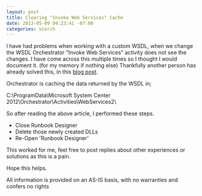 ```yaml
---
layout: post
title: Clearing "Invoke Web Services" Cache
date: 2013-05-09 04:23:41 -07:00
categories: scorch
---
```

 I have had problems when working with a custom WSDL, when we change the WSDL Orchestrator "Invoke Web Services" activity does not see the changes. I have come across this multiple times so I thought I would document it. (for my memory if nothing else)
 Thankfully another person has already solved this, in this [blog post][external-blog].
 
 Orchestrator is caching the data returned by the WSDL in;

 C:\ProgramData\Microsoft System Center 2012\Orchestrator\Activities\WebServices2\
 
 So after reading the above article, I performed these steps. 

- Close Runbook Designer
- Delete those newly created DLLs
- Re-Open 'Runbook Designer'

 This worked for me, feel free to post replies about other experiences or solutions as this is a pain. 
 
 Hope this helps. 
 
 All information is provided on an AS-IS basis, with no warranties and confers no rights

 [external-blog]: http://sc.scomurr.com/orchestrator-2012-sp1-clear-the-cache-for-invoke-web-services/
